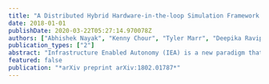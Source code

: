 ```yaml
---
title: "A Distributed Hybrid Hardware-in-the-loop Simulation Framework for Infrastructure Enabled Autonomy"
date: 2018-01-01
publishDate: 2020-03-22T05:27:14.970078Z
authors: ["Abhishek Nayak", "Kenny Chour", "Tyler Marr", "Deepika Ravipati", "Sheelabhadra Dey", "Alvika Gautam", "Swaminathan Gopalswamy", "Sivakumar Rathinam"]
publication_types: ["2"]
abstract: "Infrastructure Enabled Autonomy (IEA) is a new paradigm that employs a distributed intelligence architecture for connected autonomous vehicles by offloading core functionalities to the infrastructure. In this paper, we develop a simulation framework that can be used to study the concept. A key challenge for such a simulation is the rapid increase in the scale of the computations with the size of the infrastructure to be considered. Our simulation framework is designed to be distributed and scales proportionally with the infrastructure. By integrally using both the hardware controllers and communication devices as part of the simulation framework, we achieve an optimal balance between modeling of the dynamics and sensors, and reusing real hardware for simulation of proprietary or complex communication methods. Multiple cameras on the infrastructure are simulated. The simulation of the camera image processing is done in distributed hardware and the resultant position information is transmitted wirelessly to the computer simulating the autonomous vehicle. We demonstrate closed loop control of a single vehicle following given waypoints using information from multiple cameras located on Road-Side-Units."
featured: false
publication: "*arXiv preprint arXiv:1802.01787*"
---
```



